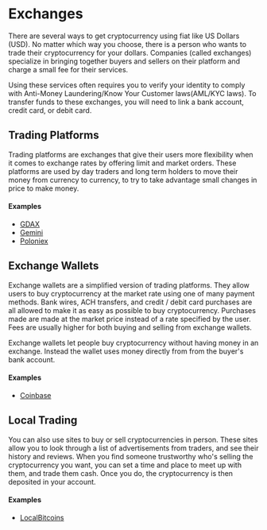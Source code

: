 # Exchanges
There are several ways to get cryptocurrency using fiat like US Dollars (USD). No matter which way you choose, there is a person who wants to trade their cryptocurrency for your dollars. Companies (called exchanges) specialize in bringing together buyers and sellers on their platform and charge a small fee for their services.

Using these services often requires you to verify your identity to comply with Anti-Money Laundering/Know Your Customer laws(AML/KYC laws). To transfer funds to these exchanges, you will need to link a bank account, credit card, or debit card.

## Trading Platforms
Trading platforms are exchanges that give their users more flexibility when it comes to exchange rates by offering limit and market orders. These platforms are used by day traders and long term holders to move their money from currency to currency, to try to take advantage small changes in price to make money.

#### Examples
- [GDAX](https://gdax.com)
- [Gemini](https://gemini.com)
- [Poloniex](https://poloniex.com)

## Exchange Wallets
Exchange wallets are a simplified version of trading platforms. They allow users to buy cryptocurrency at the market rate using one of many payment methods. Bank wires, ACH transfers, and credit / debit card purchases are all allowed to make it as easy as possible to buy cryptocurrency. Purchases made are made at the market price instead of a rate specified by the user. Fees are usually higher for both buying and selling from exchange wallets.

Exchange wallets let people buy cryptocurrency without having money in an exchange. Instead the wallet uses money directly from from the buyer's bank account.

#### Examples
- [Coinbase](https://coinbase.com)

## Local Trading
You can also use sites to buy or sell cryptocurrencies in person. These sites allow you to look through a list of advertisements from traders, and see their history and reviews. When you find someone trustworthy who's selling the cryptocurrency you want, you can set a time and place to meet up with them, and trade them cash. Once you do, the cryptocurrency is then deposited in your account.

#### Examples
- [LocalBitcoins](https://localbitcoins.com)


